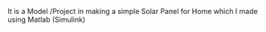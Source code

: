 It is a Model /Project in making a simple Solar Panel for Home which I made using Matlab (Simulink) 
